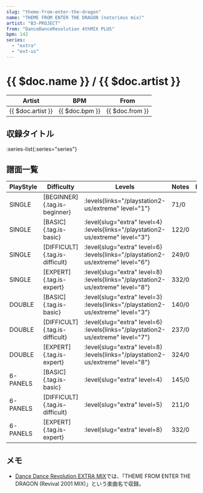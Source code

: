 ```yaml
---
slug: "theme-from-enter-the-dragon"
name: "THEME FROM ENTER THE DRAGON (notorious mix)"
artist: "B3-PROJECT"
from: "DanceDanceRevolution 4thMIX PLUS"
bpm: 142
series:
  - "extra"
  - "ext-us"
---
```


# {{ $doc.name }} / {{ $doc.artist }}

|Artist|BPM|From|
|------|---|----|
|{{ $doc.artist }}|{{ $doc.bpm }}|{{ $doc.from }}|

## 収録タイトル

:series-list{:series="series"}

## 譜面一覧

|PlayStyle|Difficulty|Levels|Notes|Movie|
|---------|----------|------|-----|-----|
|SINGLE|[BEGINNER]{.tag.is-beginner}| :levels{links="/playstation2-us/extreme" level="1"}|71/0||
|SINGLE|[BASIC]{.tag.is-basic}|<div class="field is-grouped is-grouped-multiline"> :level{slug="extra" level=4}  :levels{links="/playstation2-us/extreme" level="3"}</div>|122/0||
|SINGLE|[DIFFICULT]{.tag.is-difficult}|<div class="field is-grouped is-grouped-multiline"> :level{slug="extra" level=6}  :levels{links="/playstation2-us/extreme" level="6"}</div>|249/0||
|SINGLE|[EXPERT]{.tag.is-expert}|<div class="field is-grouped is-grouped-multiline"> :level{slug="extra" level=8}  :levels{links="/playstation2-us/extreme" level="8"}</div>|332/0||
|DOUBLE|[BASIC]{.tag.is-basic}|<div class="field is-grouped is-grouped-multiline"> :level{slug="extra" level=3}  :levels{links="/playstation2-us/extreme" level="3"}</div>|140/0||
|DOUBLE|[DIFFICULT]{.tag.is-difficult}|<div class="field is-grouped is-grouped-multiline"> :level{slug="extra" level=6}  :levels{links="/playstation2-us/extreme" level="7"}</div>|237/0||
|DOUBLE|[EXPERT]{.tag.is-expert}|<div class="field is-grouped is-grouped-multiline"> :level{slug="extra" level=8}  :levels{links="/playstation2-us/extreme" level="8"}</div>|324/0||
|6-PANELS|[BASIC]{.tag.is-basic}|<div class="field is-grouped is-grouped-multiline"> :level{slug="extra" level=4}</div>|145/0||
|6-PANELS|[DIFFICULT]{.tag.is-difficult}|<div class="field is-grouped is-grouped-multiline"> :level{slug="extra" level=5}</div>|211/0||
|6-PANELS|[EXPERT]{.tag.is-expert}|<div class="field is-grouped is-grouped-multiline"> :level{slug="extra" level=8}</div>|332/0||

## メモ

- [Dance Dance Revolution EXTRA MIX](/series/extra)では、「THEME FROM ENTER THE DRAGON (Revival 2001 MIX)」という楽曲名で収録。

